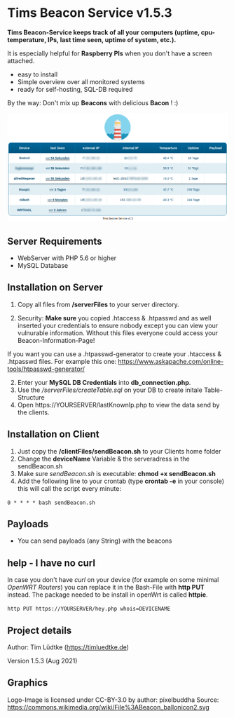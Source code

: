 # Tims Beacon Service v1.5.3
**Tims Beacon-Service keeps track of all your computers (uptime, cpu-temperature, IPs, last time seen, uptime of system, etc.).**

It is especially helpful for **Raspberry PIs** when you don't have a screen attached.
* easy to install
* Simple overview over all monitored systems
* ready for self-hosting, SQL-DB required

By the way: Don't mix up **Beacons** with delicious **Bacon** ! :)

![Example Installation](projectPreviewImage.png "Example Installation")

Server Requirements
------------
* WebServer with PHP 5.6 or higher
* MySQL Database

Installation on Server
------------
1. Copy all files from **/serverFiles** to your server directory.
   
2. Security: **Make sure** you copied .htaccess & .htpasswd and as well inserted your credentials to ensure nobody except you can view your vulnurable information. Without this files everyone could access your Beacon-Information-Page!
   
If you want you can use a .htpasswd-generator to create your .htaccess & .htpasswd files. For example this one: https://www.askapache.com/online-tools/htpasswd-generator/

2. Enter your **MySQL DB Credentials** into **db_connection.php**.
3. Use the */serverFiles/createTable.sql* on your DB to create initale Table-Structure
4. Open https://YOURSERVER/lastKnownIp.php to view the data send by the clients.


Installation on Client
------------
1. Just copy the **/clientFiles/sendBeacon.sh** to your Clients home folder
2. Change the **deviceName** Variable & the serveradress in the sendBeacon.sh
3. Make sure *sendBeacon.sh* is executable: **chmod +x sendBeacon.sh**
4. Add the following line to your crontab (type **crontab -e** in your console) this will call the script every minute:

`0 * * * * bash sendBeacon.sh`

Payloads
-------------
* You can send payloads (any String) with the beacons

help - I have no curl
---------------------
In case you don't have _curl_ on your device (for example on some minimal _OpenWRT Routers_) you can replace it in the Bash-File with **http PUT** instead. The package needed to be install in openWrt is called **httpie**.

`http PUT https://YOURSERVER/hey.php whois=DEVICENAME`

Project details
-------------
Author: Tim Lüdtke (https://timluedtke.de)

Version 1.5.3 (Aug 2021)

Graphics
----
Logo-Image is licensed under CC-BY-3.0 by author: pixelbuddha
Source: https://commons.wikimedia.org/wiki/File%3ABeacon_ballonicon2.svg
